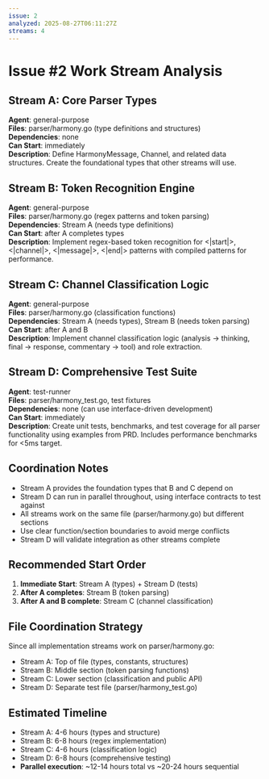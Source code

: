 ```yaml
---
issue: 2
analyzed: 2025-08-27T06:11:27Z
streams: 4
---
```


# Issue #2 Work Stream Analysis

## Stream A: Core Parser Types
**Agent**: general-purpose  
**Files**: parser/harmony.go (type definitions and structures)  
**Dependencies**: none  
**Can Start**: immediately  
**Description**: Define HarmonyMessage, Channel, and related data structures. Create the foundational types that other streams will use.

## Stream B: Token Recognition Engine  
**Agent**: general-purpose  
**Files**: parser/harmony.go (regex patterns and token parsing)  
**Dependencies**: Stream A (needs type definitions)  
**Can Start**: after A completes types  
**Description**: Implement regex-based token recognition for <|start|>, <|channel|>, <|message|>, <|end|> patterns with compiled patterns for performance.

## Stream C: Channel Classification Logic  
**Agent**: general-purpose  
**Files**: parser/harmony.go (classification functions)  
**Dependencies**: Stream A (needs types), Stream B (needs token parsing)  
**Can Start**: after A and B  
**Description**: Implement channel classification logic (analysis → thinking, final → response, commentary → tool) and role extraction.

## Stream D: Comprehensive Test Suite  
**Agent**: test-runner  
**Files**: parser/harmony_test.go, test fixtures  
**Dependencies**: none (can use interface-driven development)  
**Can Start**: immediately  
**Description**: Create unit tests, benchmarks, and test coverage for all parser functionality using examples from PRD. Includes performance benchmarks for <5ms target.

## Coordination Notes
- Stream A provides the foundation types that B and C depend on
- Stream D can run in parallel throughout, using interface contracts to test against
- All streams work on the same file (parser/harmony.go) but different sections
- Use clear function/section boundaries to avoid merge conflicts
- Stream D will validate integration as other streams complete

## Recommended Start Order
1. **Immediate Start**: Stream A (types) + Stream D (tests)
2. **After A completes**: Stream B (token parsing)  
3. **After A and B complete**: Stream C (channel classification)

## File Coordination Strategy
Since all implementation streams work on parser/harmony.go:
- Stream A: Top of file (types, constants, structures)
- Stream B: Middle section (token parsing functions) 
- Stream C: Lower section (classification and public API)
- Stream D: Separate test file (parser/harmony_test.go)

## Estimated Timeline
- Stream A: 4-6 hours (types and structure)
- Stream B: 6-8 hours (regex implementation)  
- Stream C: 4-6 hours (classification logic)
- Stream D: 6-8 hours (comprehensive testing)
- **Parallel execution**: ~12-14 hours total vs ~20-24 hours sequential